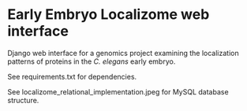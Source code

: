 Early Embryo Localizome web interface
=====================================

Django web interface for a genomics project 
examining the localization patterns of proteins in the _C. elegans_ early embryo.

See requirements.txt for dependencies.

See localizome\_relational\_implementation.jpeg for MySQL database structure.

